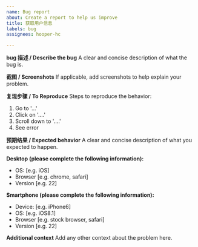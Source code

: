 ```yaml
---
name: Bug report
about: Create a report to help us improve
title: 获取用户信息
labels: bug
assignees: hooper-hc

---
```


**bug 描述 / Describe the bug**
A clear and concise description of what the bug is.

**截图  /  Screenshots**
If applicable, add screenshots to help explain your problem.

**复现步骤 / To Reproduce**
Steps to reproduce the behavior:
1. Go to '...'
2. Click on '....'
3. Scroll down to '....'
4. See error

**预期结果  /  Expected behavior**
A clear and concise description of what you expected to happen.

**Desktop (please complete the following information):**
 - OS: [e.g. iOS]
 - Browser [e.g. chrome, safari]
 - Version [e.g. 22]

**Smartphone (please complete the following information):**
 - Device: [e.g. iPhone6]
 - OS: [e.g. iOS8.1]
 - Browser [e.g. stock browser, safari]
 - Version [e.g. 22]

**Additional context**
Add any other context about the problem here.

